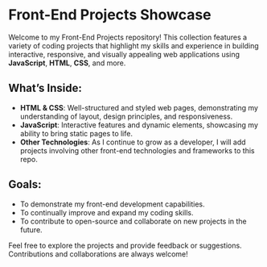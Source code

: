 # Front-End Projects Showcase

Welcome to my Front-End Projects repository! This collection features a variety of coding projects that highlight my skills and experience in building interactive, responsive, and visually appealing web applications using **JavaScript**, **HTML**, **CSS**, and more.

## What’s Inside:
- **HTML & CSS**: Well-structured and styled web pages, demonstrating my understanding of layout, design principles, and responsiveness.
- **JavaScript**: Interactive features and dynamic elements, showcasing my ability to bring static pages to life.
- **Other Technologies**: As I continue to grow as a developer, I will add projects involving other front-end technologies and frameworks to this repo.

## Goals:
- To demonstrate my front-end development capabilities.
- To continually improve and expand my coding skills.
- To contribute to open-source and collaborate on new projects in the future.

Feel free to explore the projects and provide feedback or suggestions. Contributions and collaborations are always welcome!
